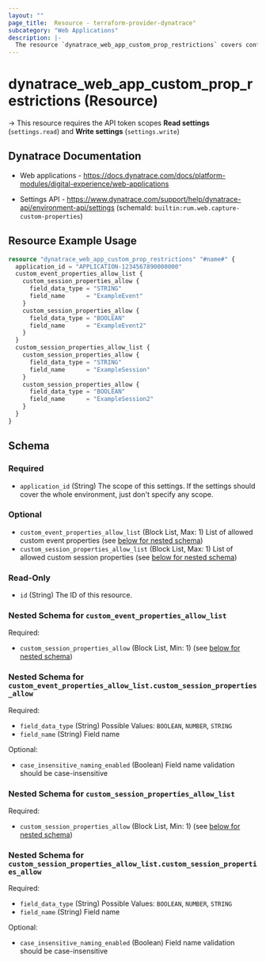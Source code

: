 ```yaml
---
layout: ""
page_title:  Resource - terraform-provider-dynatrace"
subcategory: "Web Applications"
description: |-
  The resource `dynatrace_web_app_custom_prop_restrictions` covers configuration for custom properties capture restrictions
---
```


# dynatrace_web_app_custom_prop_restrictions (Resource)

-> This resource requires the API token scopes **Read settings** (`settings.read`) and **Write settings** (`settings.write`)

## Dynatrace Documentation

- Web applications - https://docs.dynatrace.com/docs/platform-modules/digital-experience/web-applications

- Settings API - https://www.dynatrace.com/support/help/dynatrace-api/environment-api/settings (schemaId: `builtin:rum.web.capture-custom-properties`)

## Resource Example Usage

```terraform
resource "dynatrace_web_app_custom_prop_restrictions" "#name#" {
  application_id = "APPLICATION-1234567890000000"
  custom_event_properties_allow_list {
    custom_session_properties_allow {
      field_data_type = "STRING"
      field_name      = "ExampleEvent"
    }
    custom_session_properties_allow {
      field_data_type = "BOOLEAN"
      field_name      = "ExampleEvent2"
    }
  }
  custom_session_properties_allow_list {
    custom_session_properties_allow {
      field_data_type = "STRING"
      field_name      = "ExampleSession"
    }
    custom_session_properties_allow {
      field_data_type = "BOOLEAN"
      field_name      = "ExampleSession2"
    }
  }
}
```

<!-- schema generated by tfplugindocs -->
## Schema

### Required

- `application_id` (String) The scope of this settings. If the settings should cover the whole environment, just don't specify any scope.

### Optional

- `custom_event_properties_allow_list` (Block List, Max: 1) List of allowed custom event properties (see [below for nested schema](#nestedblock--custom_event_properties_allow_list))
- `custom_session_properties_allow_list` (Block List, Max: 1) List of allowed custom session properties (see [below for nested schema](#nestedblock--custom_session_properties_allow_list))

### Read-Only

- `id` (String) The ID of this resource.

<a id="nestedblock--custom_event_properties_allow_list"></a>
### Nested Schema for `custom_event_properties_allow_list`

Required:

- `custom_session_properties_allow` (Block List, Min: 1) (see [below for nested schema](#nestedblock--custom_event_properties_allow_list--custom_session_properties_allow))

<a id="nestedblock--custom_event_properties_allow_list--custom_session_properties_allow"></a>
### Nested Schema for `custom_event_properties_allow_list.custom_session_properties_allow`

Required:

- `field_data_type` (String) Possible Values: `BOOLEAN`, `NUMBER`, `STRING`
- `field_name` (String) Field name

Optional:

- `case_insensitive_naming_enabled` (Boolean) Field name validation should be case-insensitive



<a id="nestedblock--custom_session_properties_allow_list"></a>
### Nested Schema for `custom_session_properties_allow_list`

Required:

- `custom_session_properties_allow` (Block List, Min: 1) (see [below for nested schema](#nestedblock--custom_session_properties_allow_list--custom_session_properties_allow))

<a id="nestedblock--custom_session_properties_allow_list--custom_session_properties_allow"></a>
### Nested Schema for `custom_session_properties_allow_list.custom_session_properties_allow`

Required:

- `field_data_type` (String) Possible Values: `BOOLEAN`, `NUMBER`, `STRING`
- `field_name` (String) Field name

Optional:

- `case_insensitive_naming_enabled` (Boolean) Field name validation should be case-insensitive

